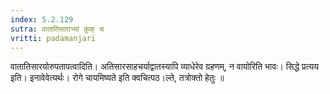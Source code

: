 ```yaml
---
index: 5.2.129
sutra: वातातिसाराभ्यां कुक् च
vritti: padamanjari
---
```


 वातातिसारयोरुपतापत्वादिति। अतिसारसाहचर्याद्वातस्यापि व्याधेरेव ग्रहणम्, न वायोरिति भावः। सिद्धे प्रत्यय इति। इनावेवेत्यर्थः। रोगे चायमिष्यते इति क्वचित्पठ।ल्ते, तत्रोक्तो हेतुः ॥